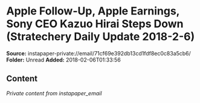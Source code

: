 # Apple Follow-Up, Apple Earnings, Sony CEO Kazuo Hirai Steps Down (Stratechery Daily Update 2018-2-6)

**Source:** instapaper-private://email/71cf69e392db13cd1fdf8ec0c83a5cb6/
**Folder:** Unread
**Added:** 2018-02-06T01:33:56




## Content
*Private content from instapaper_email*
